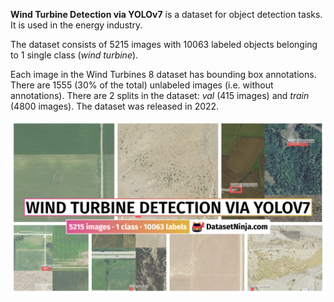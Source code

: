 **Wind Turbine Detection via YOLOv7** is a dataset for object detection tasks. It is used in the energy industry.

The dataset consists of 5215 images with 10063 labeled objects belonging to 1 single class (*wind turbine*).

Each image in the Wind Turbines 8 dataset has bounding box annotations. There are 1555 (30% of the total) unlabeled images (i.e. without annotations). There are 2 splits in the dataset: *val* (415 images) and *train* (4800 images). The dataset was released in 2022.

<img src="https://github.com/dataset-ninja/YOLOv7-wind-turbine-detection/raw/main/visualizations/poster.png">
